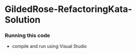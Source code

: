 # GildedRose-RefactoringKata-Solution

### Running this code
- compile and run using Visual Studio 
